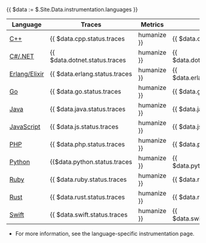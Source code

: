 {{ $data := $.Site.Data.instrumentation.languages }}

Language | Traces | Metrics | Logs |
| --- | --- | --- | --- |
| [C++](cpp/) | {{ $data.cpp.status.traces | humanize }} | {{ $data.cpp.status.metrics | humanize }} | {{ $data.cpp.status.logs | humanize }} |
| [C#/.NET](net/) | {{ $data.dotnet.status.traces | humanize }} | {{ $data.dotnet.status.metrics | humanize }} | {{ $data.dotnet.status.logs | humanize }} |
| [Erlang/Elixir](erlang/) | {{ $data.erlang.status.traces | humanize }} | {{ $data.erlang.status.metrics | humanize }} | {{ $data.erlang.status.logs | humanize }} |
| [Go](go/) | {{ $data.go.status.traces | humanize }} | {{ $data.go.status.metrics | humanize }} | {{ $data.go.status.logs | humanize }} |
| [Java](java/) | {{ $data.java.status.traces | humanize }} | {{ $data.java.status.metrics | humanize }} | {{ $data.java.status.logs | humanize }} |
| [JavaScript](js/) | {{ $data.js.status.traces | humanize }} | {{ $data.js.status.metrics | humanize }} | {{ $data.js.status.logs | humanize }} |
| [PHP](php/) | {{ $data.php.status.traces | humanize }} | {{ $data.php.status.metrics | humanize }} | {{ $data.php.status.logs | humanize }} |
| [Python](python/) | {{$data.python.status.traces | humanize }} | {{ $data.python.status.metrics | humanize }} | {{ $data.python.status.logs | humanize }} |
| [Ruby](ruby/) | {{ $data.ruby.status.traces | humanize }} | {{ $data.ruby.status.metrics | humanize }} | {{ $data.ruby.status.logs | humanize }} |
| [Rust](rust/) | {{ $data.rust.status.traces | humanize }} | {{ $data.rust.status.metrics | humanize }} | {{ $data.rust.status.logs | humanize }} |
| [Swift](swift/) | {{ $data.swift.status.traces | humanize }} | {{ $data.swift.status.metrics | humanize }} | {{ $data.swift.status.logs | humanize }} |

* For more information, see the language-specific instrumentation page.
